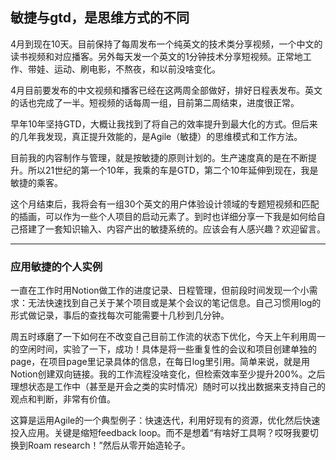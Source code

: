 ## 敏捷与gtd，是思维方式的不同

4月到现在10天。目前保持了每周发布一个纯英文的技术类分享视频，一个中文的读书视频和对应播客。另外每天发一个英文的1分钟技术分享短视频。正常地工作、带娃、运动、刷电影，不熬夜，和以前没啥变化。

4月目前要发布的中文视频和播客已经在这两周全部做好，排好日程表发布。英文的话也完成了一半。短视频的话每周一组，目前第二周结束，进度很正常。

早年10年坚持GTD，大概让我找到了将自己的效率提升到最大化的方式。但后来的几年我发现，真正提升效能的，是Agile（敏捷）的思维模式和工作方法。

目前我的内容制作与管理，就是按敏捷的原则计划的。生产速度真的是在不断提升。所以21世纪的第一个10年，我乘的车是GTD，第二个10年延伸到现在，我是敏捷的乘客。

这个月结束后，我将会有一组30个英文的用户体验设计领域的专题短视频和匹配的插画，可以作为一些个人项目的启动元素了。到时也详细分享一下我是如何给自己搭建了一套知识输入、内容产出的敏捷系统的。应该会有人感兴趣？欢迎留言。

***
### 应用敏捷的个人实例
一直在工作时用Notion做工作的进度记录、日程管理，但前段时间发现一个小需求：无法快速找到自己关于某个项目或是某个会议的笔记信息。自己习惯用log的形式做记录，事后的查找每次可能需要十几秒到几分钟。

周五时琢磨了一下如何在不改变自己目前工作流的状态下优化，今天上午利用周一的空闲时间，实验了一下，成功！具体是将一些重复性的会议和项目创建单独的page，在项目page里记录具体的信息，在每日log里引用。简单来说，就是用Notion创建双向链接。我的工作流程没啥变化，但检索效率至少提升200%。之后理想状态是工作中（甚至是开会之类的实时情况）随时可以找出数据来支持自己的观点和判断，非常有价值。

这算是运用Agile的一个典型例子：快速迭代，利用好现有的资源，优化然后快速投入应用。关键是缩短feedback loop。而不是想着“有啥好工具啊？哎呀我要切换到Roam research！”然后从零开始造轮子。
